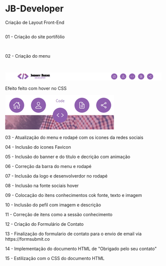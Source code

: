 # JB-Developer
Criação de Layout Front-End
##
<p>01 - Criação do site portifólio</p>
<br>
<p>02 - Criação do menu</P>
<br>
<p>
    <img src="https://github.com/Jhonnyrbueno/JB-Developer/blob/main/Imagens-construcao/Menu.com.logo.PNG" aling="center">
    <p>Efeito feito com hover no CSS</p>
    <img src="https://github.com/Jhonnyrbueno/JB-Developer/blob/main/Imagens-construcao/Menu.png" aling="center">
<p>03 - Atualização do menu e rodapé com os icones da redes sociais</p>
<p>04 - Inclusão do icones Favicon</p>
<p>05 - Inclusão do banner e do titulo e decrição com animação</p>
<p>06 - Correção da barra do menu e rodapé</p>
<p>07 - Inclusão da logo e desenvolverdor no rodapé</p>
<p>08 - Inclusão na fonte sociais hover</p>
<p>09 - Colocação do itens conhecimentos cok fonte, texto e imagem</p>
<p>10 - Inclusão do pefil com imagem e descrição</P>
<p>11 - Correção de itens como a sessão conhecimento</P>
<p>12 - Criação do Formulário de Contato</p>
<p>13 - Finalização do formulario de contato para o envio de email via https://formsubmit.co</p>
<p>14 - Implementação do documento HTML de "Obrigado pelo seu contato"</p>
<p>15 - Estilização com o CSS do documento HTML</p>

